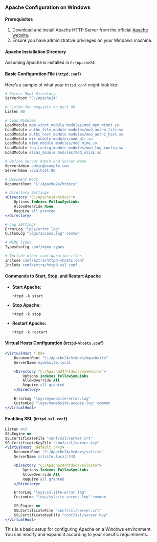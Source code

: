 ### Apache Configuration on Windows

#### Prerequisites
1. Download and install Apache HTTP Server from the official [Apache website](https://httpd.apache.org/download.cgi).
2. Ensure you have administrative privileges on your Windows machine.

#### Apache Installation Directory
Assuming Apache is installed in `C:\Apache24`.

#### Basic Configuration File (`httpd.conf`)

Here’s a sample of what your `httpd.conf` might look like:

```apache
# Server Root Directory
ServerRoot "C:/Apache24"

# Listen for requests on port 80
Listen 80

# Load Modules
LoadModule mpm_winnt_module modules/mod_mpm_winnt.so
LoadModule authn_file_module modules/mod_authn_file.so
LoadModule authz_host_module modules/mod_authz_host.so
LoadModule dir_module modules/mod_dir.so
LoadModule mime_module modules/mod_mime.so
LoadModule log_config_module modules/mod_log_config.so
LoadModule alias_module modules/mod_alias.so

# Define Server Admin and Server Name
ServerAdmin admin@example.com
ServerName localhost:80

# Document Root
DocumentRoot "C:/Apache24/htdocs"

# Directory Settings
<Directory "C:/Apache24/htdocs">
    Options Indexes FollowSymLinks
    AllowOverride None
    Require all granted
</Directory>

# Log Settings
ErrorLog "logs/error.log"
CustomLog "logs/access.log" common

# MIME Types
TypesConfig conf/mime.types

# Include other configuration files
Include conf/extra/httpd-vhosts.conf
Include conf/extra/httpd-ssl.conf
```

#### Commands to Start, Stop, and Restart Apache

- **Start Apache:**
  ```shell
  httpd -k start
  ```
- **Stop Apache:**
  ```shell
  httpd -k stop
  ```
- **Restart Apache:**
  ```shell
  httpd -k restart
  ```

#### Virtual Hosts Configuration (`httpd-vhosts.conf`)

```apache
<VirtualHost *:80>
    DocumentRoot "C:/Apache24/htdocs/mywebsite"
    ServerName mywebsite.local

    <Directory "C:/Apache24/htdocs/mywebsite">
        Options Indexes FollowSymLinks
        AllowOverride All
        Require all granted
    </Directory>

    ErrorLog "logs/mywebsite-error.log"
    CustomLog "logs/mywebsite-access.log" common
</VirtualHost>
```

#### Enabling SSL (`httpd-ssl.conf`)

```apache
Listen 443
SSLEngine on
SSLCertificateFile "conf/ssl/server.crt"
SSLCertificateKeyFile "conf/ssl/server.key"
<VirtualHost _default_:443>
    DocumentRoot "C:/Apache24/htdocs/sslsite"
    ServerName sslsite.local:443

    <Directory "C:/Apache24/htdocs/sslsite">
        Options Indexes FollowSymLinks
        AllowOverride All
        Require all granted
    </Directory>

    ErrorLog "logs/sslsite-error.log"
    CustomLog "logs/sslsite-access.log" common

    SSLEngine on
    SSLCertificateFile "conf/ssl/server.crt"
    SSLCertificateKeyFile "conf/ssl/server.key"
</VirtualHost>
```

This is a basic setup for configuring Apache on a Windows environment. You can modify and expand it according to your specific requirements.
